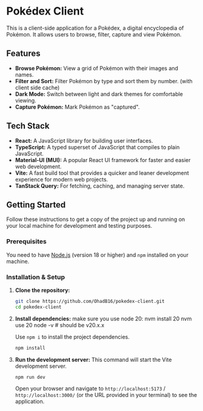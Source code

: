 # Pokédex Client

This is a client-side application for a Pokédex, a digital encyclopedia of Pokémon. It allows users to browse, filter, capture and view Pokémon.

## Features

- **Browse Pokémon:** View a grid of Pokémon with their images and names.
- **Filter and Sort:** Filter Pokémon by type and sort them by number. (with client side cache)
- **Dark Mode:** Switch between light and dark themes for comfortable viewing.
- **Capture Pokémon:** Mark Pokémon as "captured".

## Tech Stack

- **React:** A JavaScript library for building user interfaces.
- **TypeScript:** A typed superset of JavaScript that compiles to plain JavaScript.
- **Material-UI (MUI):** A popular React UI framework for faster and easier web development.
- **Vite:** A fast build tool that provides a quicker and leaner development experience for modern web projects.
- **TanStack Query:** For fetching, caching, and managing server state.

## Getting Started

Follow these instructions to get a copy of the project up and running on your local machine for development and testing purposes.

### Prerequisites

You need to have [Node.js](https://nodejs.org/) (version 18 or higher) and `npm` installed on your machine.

### Installation & Setup

1.  **Clone the repository:**
    ```sh
    git clone https://github.com/OhadB16/pokedex-client.git
    cd pokedex-client
    ```


2.  **Install dependencies:**
    make sure you use node 20:
    nvm install 20
    nvm use 20
    node -v  # should be v20.x.x

    Use `npm i` to install the project dependencies.
    ```sh
    npm install
    ```

4.  **Run the development server:**
    This command will start the Vite development server.
    ```sh
    npm run dev
    ```

    Open your browser and navigate to `http://localhost:5173` / `http://localhost:3000/` (or the URL provided in your terminal) to see the application.
